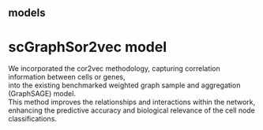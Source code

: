 ## models
# scGraphSor2vec model

We incorporated the cor2vec methodology, capturing correlation information between cells or genes, <br/>
into the existing benchmarked weighted graph sample and aggregation (GraphSAGE) model. <br/>
This method improves the relationships and interactions within the network, <br/>
enhancing the predictive accuracy and biological relevance of the cell node classifications.
